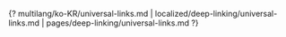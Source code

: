 {? multilang/ko-KR/universal-links.md | localized/deep-linking/universal-links.md | pages/deep-linking/universal-links.md ?}

